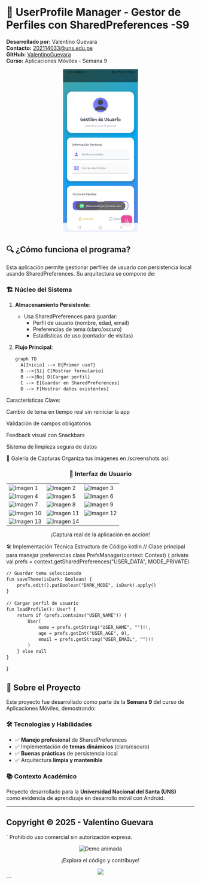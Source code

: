 # 📱 UserProfile Manager - Gestor de Perfiles con SharedPreferences -S9

**Desarrollado por:** Valentino Guevara  
**Contacto:** [202114033@uns.edu.pe](mailto:202114033@uns.edu.pe)  
**GitHub:** [ValentinoGuevara](https://github.com/ValentinoGuevara)  
**Curso:** Aplicaciones Móviles - Semana 9  

<div align="center">
  <img src="screenshots/imagen1.jpg" width="200" alt="Banner de la aplicación">
</div>

## 🔍 ¿Cómo funciona el programa?
Esta aplicación permite gestionar perfiles de usuario con persistencia local usando SharedPreferences. Su arquitectura se compone de:

### 🏗️ Núcleo del Sistema
1. **Almacenamiento Persistente**:
   - Usa SharedPreferences para guardar:
     - Perfil de usuario (nombre, edad, email)
     - Preferencias de tema (claro/oscuro)
     - Estadísticas de uso (contador de visitas)

2. **Flujo Principal**:
   ```mermaid
   graph TD
     A[Inicio] --> B{Primer uso?}
     B -->|Sí| C[Mostrar formulario]
     B -->|No| D[Cargar perfil]
     C --> E[Guardar en SharedPreferences]
     D --> F[Mostrar datos existentes]
Características Clave:

Cambio de tema en tiempo real sin reiniciar la app

Validación de campos obligatorios

Feedback visual con Snackbars

Sistema de limpieza segura de datos

📸 Galería de Capturas
Organiza tus imágenes en /screenshots así:
<div align="center">
  <h3>🎨 Interfaz de Usuario</h3>
  <table>
    <tr>
      <td><img src="screenshots/01_main_light.jpg" width="200" alt="Imagen 1"></td>
      <td><img src="screenshots/02_main_dark.jpg" width="200" alt="Imagen 2"></td>
      <td><img src="screenshots/03_profile_form.jpg" width="200" alt="Imagen 3"></td>
    </tr>
    <tr>
      <td><img src="screenshots/04_data_saved.jpg" width="200" alt="Imagen 4"></td>
      <td><img src="screenshots/05_validation.jpg" width="200" alt="Imagen 5"></td>
      <td><img src="screenshots/06_stats.jpg" width="200" alt="Imagen 6"></td>
    </tr>
    <tr>
      <td><img src="screenshots/07_image.jpg" width="200" alt="Imagen 7"></td>
      <td><img src="screenshots/08_image.jpg" width="200" alt="Imagen 8"></td>
      <td><img src="screenshots/09_image.jpg" width="200" alt="Imagen 9"></td>
    </tr>
    <tr>
      <td><img src="screenshots/10_image.jpg" width="200" alt="Imagen 10"></td>
      <td><img src="screenshots/11_image.jpg" width="200" alt="Imagen 11"></td>
      <td><img src="screenshots/12_image.jpg" width="200" alt="Imagen 12"></td>
    </tr>
    <tr>
      <td><img src="screenshots/13_image.jpg" width="200" alt="Imagen 13"></td>
      <td><img src="screenshots/14_image.jpg" width="200" alt="Imagen 14"></td>
    </tr>
  </table>
  <p>¡Captura real de la aplicación en acción!</p>
</div>
🛠️ Implementación Técnica
Estructura de Código
kotlin
// Clase principal para manejar preferencias
class PrefsManager(context: Context) {
    private val prefs = context.getSharedPreferences("USER_DATA", MODE_PRIVATE)

    // Guardar tema seleccionado
    fun saveTheme(isDark: Boolean) {
        prefs.edit().putBoolean("DARK_MODE", isDark).apply()
    }

    // Cargar perfil de usuario
    fun loadProfile(): User? {
        return if (prefs.contains("USER_NAME")) {
            User(
                name = prefs.getString("USER_NAME", "")!!,
                age = prefs.getInt("USER_AGE", 0),
                email = prefs.getString("USER_EMAIL", "")!!
            )
        } else null
    }
}

## 🌟 **Sobre el Proyecto**  

Este proyecto fue desarrollado como parte de la **Semana 9** del curso de Aplicaciones Móviles, demostrando:  

### 🛠 **Tecnologías y Habilidades**  
- ✅ **Manejo profesional** de SharedPreferences  
- ✅ Implementación de **temas dinámicos** (claro/oscuro)  
- ✅ **Buenas prácticas** de persistencia local  
- ✅ Arquitectura **limpia y mantenible**  

### 📚 **Contexto Académico**  
Proyecto desarrollado para la **Universidad Nacional del Santa (UNS)**  
como evidencia de aprendizaje en desarrollo móvil con Android.  

---

## **Copyright © 2025 - Valentino Guevara** 
`
Prohibido uso comercial sin autorización expresa.
<div align="center"> <img src="screenshots/app_demo.gif" width="300" alt="Demo animada"> <p>¡Explora el código y contribuye!</p> <a href="https://github.com/ValentinoGuevara/S9_SharedPreferences"> <img src="https://img.shields.io/badge/VER_EN_GITHUB-181717?style=for-the-badge&logo=github"> </a> </div> ```
